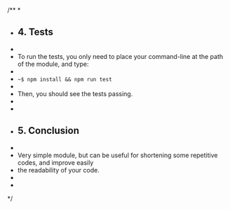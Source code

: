 /**
 *
 * ## 4. Tests
 * 
 * To run the tests, you only need to place your command-line at the path of the module, and type:
 *
 * `~$ npm install && npm run test`
 *
 * Then, you should see the tests passing.
 * 
 * 
 * ## 5. Conclusion
 * 
 * Very simple module, but can be useful for shortening some repetitive codes, and improve easily
 * the readability of your code.
 * 
 * 
 */